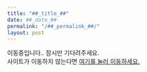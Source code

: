 ```yaml
---
title: "##_title_##"
date: ##_date_##
permalink: "/##_permalink_##/"
layout: post
---
```


이동중입니다.. 잠시만 기다려주세요.  
사이트가 이동하지 않는다면 <a href="##_target_##">여기를 눌러 이동하세요.</a>  

<script type="text/javascript">
window.location.href = '##_target_##';
</script>